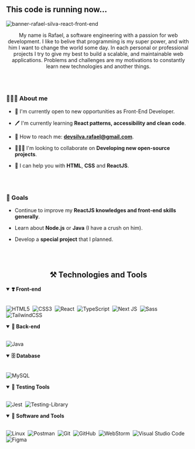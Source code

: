 ## This code is running now...

![banner-rafael-silva-react-front-end](https://user-images.githubusercontent.com/81942196/213014226-6bf8cc65-8edc-43f7-8acd-b2f901c99b18.jpg)

<p align="center">
 My name is Rafael, a software engineering with a passion for web development. I like to belive that programming is my super power, and with him I want to change the world some day. In each personal or professional projects I try to give my best to build a scalable, and maintainable web applications. Problems and challenges are my motivations to constantly learn new technologies and another things. 
</p>

##

<br>

### 🙋🏻‍♂️ About me

- 💼 I'm currently open to new opportunities as Front-End Developer.

- 🖊 I'm currently learning **React patterns, accessibility and clean code**. 

- 📩 How to reach me: **devsilva.rafael@gmail.com**.

- 👨🏻‍💻 I'm looking to collaborate on **Developing new open-source projects**.

- 🤝 I can help you with **HTML**, **CSS** and **ReactJS**.

##

<br>

### 📍 Goals

- Continue to improve my **ReactJS knowledges and front-end skills generally**.

- Learn about **Node.js** or **Java** (I have a crush on him).

- Develop a **special project** that I planned.

##

<br>

<h2 align="center">⚒ Technologies and Tools</h2>

<details open>
<summary><b>❣️ Front-end</b></summary>
<br>
  
![HTML5](https://img.shields.io/badge/-HTML5-E34F26?style=for-the-badge&logo=html5&logoColor=white)&nbsp;
![CSS3](https://img.shields.io/badge/-CSS3-1572B6?style=for-the-badge&logo=css3)&nbsp;
![React](https://img.shields.io/badge/-React-black?style=for-the-badge&logo=react)&nbsp;
![TypeScript](https://img.shields.io/badge/TypeScript-007ACC?style=for-the-badge&logo=typescript&logoColor=white)&nbsp;
![Next JS](https://img.shields.io/badge/Next-black?style=for-the-badge&logo=next.js&logoColor=white)&nbsp;
![Sass](https://img.shields.io/badge/-Sass-CC6699?style=for-the-badge&logo=sass&logoColor=white)&nbsp;
![TailwindCSS](https://img.shields.io/badge/tailwindcss-%2338B2AC.svg?style=for-the-badge&logo=tailwind-css&logoColor=white)

</details>

<details open>
<summary><b>🔹 Back-end</b></summary>
<br>
 
 ![Java](https://img.shields.io/badge/java-%23ED8B00.svg?style=for-the-badge&logo=java&logoColor=white)&nbsp;

</details>


<details open>
<summary><b>🗄 Database</b></summary>
<br>
  
 ![MySQL](https://img.shields.io/badge/mysql-%2300f.svg?style=for-the-badge&logo=mysql&logoColor=white)&nbsp;

</details>


<details open>
<summary><b>🧩 Testing Tools</b></summary>
<br>
 
 ![Jest](https://img.shields.io/badge/-jest-%23C21325?style=for-the-badge&logo=jest&logoColor=white)&nbsp;
 ![Testing-Library](https://img.shields.io/badge/-TestingLibrary-%23E33332?style=for-the-badge&logo=testing-library&logoColor=white)&nbsp;

</details>

<details open>
<summary><b>🎳 Software and Tools</b></summary>
<br>
  
![Linux](https://img.shields.io/badge/Linux-FCC624?style=for-the-badge&logo=linux&logoColor=black)&nbsp;
![Postman](https://img.shields.io/badge/Postman-FF6C37?style=for-the-badge&logo=postman&logoColor=white)&nbsp;
![Git](https://img.shields.io/badge/git-%23F05033.svg?style=for-the-badge&logo=git&logoColor=white)&nbsp;
![GitHub](https://img.shields.io/badge/github-%23121011.svg?style=for-the-badge&logo=github&logoColor=white)&nbsp;
![WebStorm](https://img.shields.io/badge/webstorm-143?style=for-the-badge&logo=webstorm&logoColor=white&color=black)&nbsp;
![Visual Studio Code](https://img.shields.io/badge/Visual%20Studio%20Code-0078d7.svg?style=for-the-badge&logo=visual-studio-code&logoColor=white)&nbsp;
![Figma](https://img.shields.io/badge/figma-%23F24E1E.svg?style=for-the-badge&logo=figma&logoColor=white)&nbsp;
</details>
